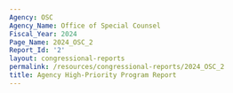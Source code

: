 ```yaml
---
Agency: OSC
Agency_Name: Office of Special Counsel
Fiscal_Year: 2024
Page_Name: 2024_OSC_2
Report_Id: '2'
layout: congressional-reports
permalink: /resources/congressional-reports/2024_OSC_2
title: Agency High-Priority Program Report
---
```

